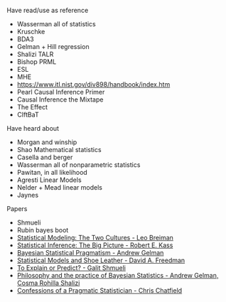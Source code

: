 Have read/use as reference
- Wasserman all of statistics
- Kruschke
- BDA3
- Gelman + Hill regression
- Shalizi TALR
- Bishop PRML
- ESL
- MHE
- https://www.itl.nist.gov/div898/handbook/index.htm
- Pearl Causal Inference Primer
- Causal Inference the Mixtape
- The Effect
- CIftBaT

Have heard about
- Morgan and winship
- Shao Mathematical statistics
- Casella and berger
- Wasserman all of nonparametric statistics
- Pawitan, in all likelihood
- Agresti Linear Models
- Nelder + Mead linear models
- Jaynes

Papers
- Shmueli
- Rubin bayes boot
- [Statistical Modeling: The Two Cultures - Leo Breiman](https://projecteuclid.org/euclid.ss/1009213726)
- [Statistical Inference: The Big Picture - Robert E. Kass](http://www.stat.cmu.edu/~kass/papers/bigpic.pdf)
- [Bayesian Statistical Pragmatism - Andrew Gelman](https://projecteuclid.org/euclid.ss/1307626555)
- [Statistical Models and Shoe Leather - David A. Freedman](https://psychology.okstate.edu/faculty/jgrice/psyc5314/Freedman_1991A.pdf)
- [To Explain or Predict? - Galit Shmueli](https://www.stat.berkeley.edu/~aldous/157/Papers/shmueli.pdf)
- [Philosophy and the practice of Bayesian Statistics - Andrew Gelman, Cosma Rohilla Shalizi](http://www.stat.columbia.edu/~gelman/research/published/philosophy.pdf)
- [Confessions of a Pragmatic Statistician - Chris Chatfield](https://www2.isye.gatech.edu/isyebayes/bank/chatfield.pdf)
